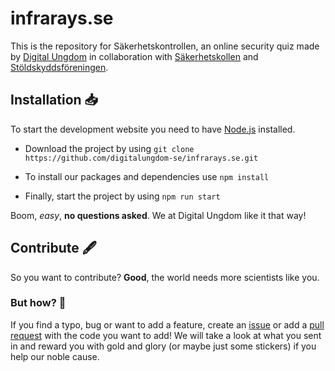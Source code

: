 # infrarays.se

This is the repository for Säkerhetskontrollen, an online security quiz made by [Digital Ungdom](www.digitalungdom.se) in collaboration with [Säkerhetskollen](sakerhetskollen.se) and [Stöldskyddsföreningen](stoldskyddsforeningen.se).

## Installation 📥

To start the development website you need to have [Node.js](https://nodejs.org/en/download/) installed.

- Download the project by using `git clone https://github.com/digitalungdom-se/infrarays.se.git`

- To install our packages and dependencies use `npm install`

- Finally, start the project by using `npm run start`

Boom, _easy_, **no questions asked**. We at Digital Ungdom like it that way!

## Contribute 🖋️

So you want to contribute? **Good**, the world needs more scientists like you.

### But how? 🤔

If you find a typo, bug or want to add a feature, create an [issue](https://github.com/digitalungdom-se/sakerhetskontrollen/issues) or add a [pull request](https://github.com/digitalungdom-se/sakerhetskontrollen/pulls) with the code you want to add! We will take a look at what you sent in and reward you with gold and glory (or maybe just some stickers) if you help our noble cause.